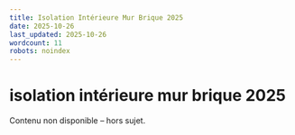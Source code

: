 ```yaml
---
title: Isolation Intérieure Mur Brique 2025
date: 2025-10-26
last_updated: 2025-10-26
wordcount: 11
robots: noindex
---
```


# isolation intérieure mur brique 2025

Contenu non disponible – hors sujet.